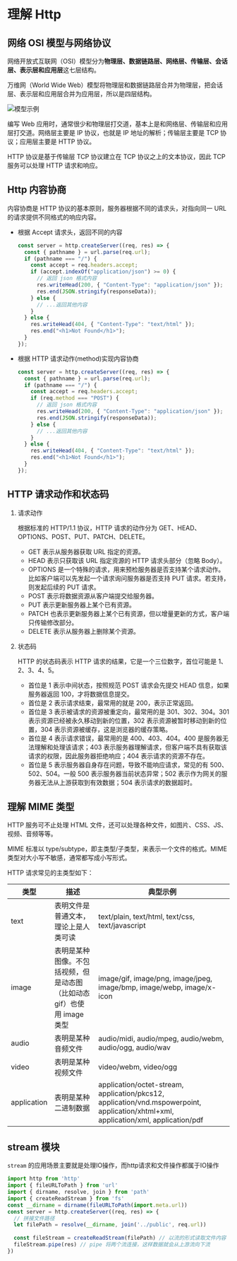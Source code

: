 # 理解 Http

## 网络 OSI 模型与网络协议

网络开放式互联网（OSI）模型分为**物理层、数据链路层、网络层、传输层、会话层、表示层和应用层**这七层结构。

万维网（World Wide Web）模型将物理层和数据链路层合并为物理层，把会话层、表示层和应用层合并为应用层，所以是四层结构。

![模型示例](https://p.ssl.qhimg.com/t01e5f575e21a82f87d.webp)

编写 Web 应用时，通常很少和物理层打交道，基本上是和网络层、传输层和应用层打交道。网络层主要是 IP 协议，也就是 IP 地址的解析；传输层主要是 TCP 协议；应用层主要是 HTTP 协议。

HTTP 协议是基于传输层 TCP 协议建立在 TCP 协议之上的文本协议，因此 TCP 服务可以处理 HTTP 请求和响应。

## Http 内容协商

内容协商是 HTTP 协议的基本原则，服务器根据不同的请求头，对指向同一 URL 的请求提供不同格式的响应内容。

- 根据 Accept 请求头，返回不同的内容

  ```js
  const server = http.createServer((req, res) => {
    const { pathname } = url.parse(req.url);
    if (pathname === "/") {
      const accept = req.headers.accept;
      if (accept.indexOf("application/json") >= 0) {
        // 返回 json 格式内容
        res.writeHead(200, { "Content-Type": "application/json" });
        res.end(JSON.stringify(responseData));
      } else {
        // ...返回其他内容
      }
    } else {
      res.writeHead(404, { "Content-Type": "text/html" });
      res.end("<h1>Not Found</h1>");
    }
  });
  ```

- 根据 HTTP 请求动作(method)实现内容协商

  ```js
  const server = http.createServer((req, res) => {
    const { pathname } = url.parse(req.url);
    if (pathname === "/") {
      const accept = req.headers.accept;
      if (req.method === "POST") {
        // 返回 json 格式内容
        res.writeHead(200, { "Content-Type": "application/json" });
        res.end(JSON.stringify(responseData));
      } else {
        // ...返回其他内容
      }
    } else {
      res.writeHead(404, { "Content-Type": "text/html" });
      res.end("<h1>Not Found</h1>");
    }
  });
  ```

## HTTP 请求动作和状态码

1. 请求动作

   根据标准的 HTTP/1.1 协议，HTTP 请求的动作分为 GET、HEAD、OPTIONS、POST、PUT、PATCH、DELETE。

   - GET 表示从服务器获取 URL 指定的资源。
   - HEAD 表示只获取该 URL 指定资源的 HTTP 请求头部分（忽略 Body）。
   - OPTIONS 是一个特殊的请求，用来预检服务器是否支持某个请求动作。比如客户端可以先发起一个请求询问服务器是否支持 PUT 请求。若支持，则发起后续的 PUT 请求。
   - POST 表示将数据资源从客户端提交给服务器。
   - PUT 表示更新服务器上某个已有资源。
   - PATCH 也表示更新服务器上某个已有资源，但以增量更新的方式，客户端只传输修改部分。
   - DELETE 表示从服务器上删除某个资源。

2. 状态码

   HTTP 的状态码表示 HTTP 请求的结果，它是一个三位数字，首位可能是 1、2、3、4、5。

   - 首位是 1 表示中间状态，按照规范 POST 请求会先提交 HEAD 信息，如果服务器返回 100，才将数据信息提交。
   - 首位是 2 表示请求结束，最常用的就是 200，表示正常返回。
   - 首位是 3 表示被请求的资源被重定向，最常用的是 301、302、304。301 表示资源已经被永久移动到新的位置，302 表示资源被暂时移动到新的位置，304 表示资源被缓存，这是浏览器的缓存策略。
   - 首位是 4 表示请求错误，最常用的是 400、403、404。400 是服务器无法理解和处理该请求；403 表示服务器理解请求，但客户端不具有获取该请求的权限，因此服务器拒绝响应；404 表示请求的资源不存在。
   - 首位是 5 表示服务器自身存在问题，导致不能响应请求，常见的有 500、502、504。一般 500 表示服务器当前状态异常；502 表示作为网关的服务器无法从上游获取到有效数据；504 表示请求的数据超时。

## 理解 MIME 类型

HTTP 服务可不止处理 HTML 文件，还可以处理各种文件，如图片、CSS、JS、视频、音频等等。

MIME 标准以 type/subtype，即主类型/子类型，来表示一个文件的格式。MIME 类型对大小写不敏感，通常都写成小写形式。

HTTP 请求常见的主类型如下：

| 类型        | 描述                                                                    | 典型示例                                                                                                                            |
| ----------- | ----------------------------------------------------------------------- | ----------------------------------------------------------------------------------------------------------------------------------- |
| text        | 表明文件是普通文本，理论上是人类可读                                    | text/plain, text/html, text/css, text/javascript                                                                                    |
| image       | 表明是某种图像。不包括视频，但是动态图（比如动态 gif）也使用 image 类型 | image/gif, image/png, image/jpeg, image/bmp, image/webp, image/x-icon                                                               |
| audio       | 表明是某种音频文件                                                      | audio/midi, audio/mpeg, audio/webm, audio/ogg, audio/wav                                                                            |
| video       | 表明是某种视频文件                                                      | video/webm, video/ogg                                                                                                               |
| application | 表明是某种二进制数据                                                    | application/octet-stream, application/pkcs12, application/vnd.mspowerpoint, application/xhtml+xml, application/xml, application/pdf |

## stream 模块

`stream` 的应用场景主要就是处理IO操作，而http请求和文件操作都属于IO操作

```js
import http from 'http'
import { fileURLToPath } from 'url'
import { dirname, resolve, join } from 'path'
import { createReadStream } from 'fs'
const __dirname = dirname(fileURLToPath(import.meta.url))
const server = http.createServer((req, res) => {
  // 拼接文件路径
  let filePath = resolve(__dirname, join('../public', req.url))
 
  const fileStream = createReadStream(filePath) // 以流的形式读取文件内容
  fileStream.pipe(res) // pipe 将两个流连接，这样数据就会从上游流向下流
})
```
